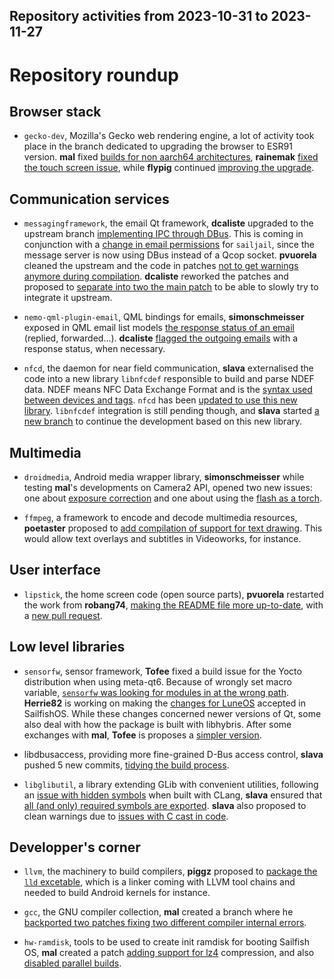 Repository activities from 2023-10-31 to 2023-11-27
---------------------------------------------------

# Repository roundup

## Browser stack

* `gecko-dev`, Mozilla's Gecko web rendering engine, a lot of activity took place in the branch dedicated to upgrading the browser to ESR91 version. **mal** fixed [builds for non aarch64 architectures](https://github.com/sailfishos/gecko-dev/pull/157/commits/685d9013505d4e460a07f3f255bb02acd665f846), **rainemak** [fixed the touch screen issue](https://github.com/sailfishos/gecko-dev/pull/157/commits/3ee581f38267d6d5ba47aa6b1a3f675bf0bb7f5b), while **flypig** continued [improving the upgrade](https://github.com/sailfishos/gecko-dev/pull/157).

## Communication services

* `messagingframework`, the email Qt framework, **dcaliste** upgraded to the upstream branch [implementing IPC through DBus](https://github.com/sailfishos/messagingframework/pull/9). This is coming in conjunction with a [change in email permissions](https://github.com/sailfishos/sailjail-permissions/pull/141) for `sailjail`, since the message server is now using DBus instead of a Qcop socket. **pvuorela** cleaned the upstream and the code in patches [not to get warnings anymore during compilation](https://github.com/sailfishos/messagingframework/pull/10). **dcaliste** reworked the patches and proposed to [separate into two the main patch](https://github.com/sailfishos/messagingframework/pull/11) to be able to slowly try to integrate it upstream.

* `nemo-qml-plugin-email`, QML bindings for emails, **simonschmeisser** exposed in QML email list models [the response status of an email](https://github.com/sailfishos/nemo-qml-plugin-email/pull/12) (replied, forwarded...). **dcaliste** [flagged the outgoing emails](https://github.com/sailfishos/nemo-qml-plugin-email/pull/14) with a response status, when necessary.

* `nfcd`, the daemon for near field communication, **slava** externalised the code into a new library `libnfcdef` responsible to build and parse NDEF data. NDEF means NFC Data Exchange Format and is the [syntax used between devices and tags](https://www.oreilly.com/library/view/beginning-nfc/9781449324094/ch04.html). `nfcd` has been [updated to use this new library](https://github.com/sailfishos/nfcd/pull/14). `libnfcdef` integration is still pending though, and **slava** started [a new branch](https://github.com/sailfishos/nfcd/pull/17) to continue the development based on this new library.

## Multimedia

* `droidmedia`, Android media wrapper library, **simonschmeisser** while testing **mal**'s developments on Camera2 API, opened two new issues: one about [exposure correction](https://github.com/sailfishos/droidmedia/issues/118) and one about using the [flash as a torch](https://github.com/sailfishos/droidmedia/issues/117).

* `ffmpeg`, a framework to encode and decode multimedia resources, **poetaster** proposed to [add compilation of support for text drawing](https://github.com/sailfishos/ffmpeg/pull/9). This would allow text overlays and subtitles in Videoworks, for instance.

## User interface

* `lipstick`, the home screen code (open source parts), **pvuorela** restarted the work from **robang74**, [making the README file more up-to-date](https://github.com/sailfishos/lipstick/pull/43), with a [new pull request](https://github.com/sailfishos/lipstick/pull/44).

## Low level libraries

* `sensorfw`, sensor framework, **Tofee** fixed a build issue for the Yocto distribution when using meta-qt6. Because of wrongly set macro variable, [`sensorfw` was looking for modules in at the wrong path](https://github.com/sailfishos/sensorfw/pull/20). **Herrie82** is working on making the [changes for LuneOS](https://github.com/sailfishos/sensorfw/pull/21) accepted in SailfishOS. While these changes concerned newer versions of Qt, some also deal with how the package is built with libhybris. After some exchanges with **mal**, **Tofee** is proposes a [simpler version](https://github.com/sailfishos/sensorfw/pull/22).

* libdbusaccess, providing more fine-grained D-Bus access control, **slava** pushed 5 new commits, [tidying the build process](https://github.com/sailfishos/libdbusaccess/commits/master).

* `libglibutil`, a library extending GLib with convenient utilities, following an [issue with hidden symbols](https://github.com/sailfishos/libglibutil/issues/8) when built with CLang, **slava** ensured that [all (and only) required symbols are exported](https://github.com/sailfishos/libglibutil/pull/10). **slava** also proposed to clean warnings due to [issues with C cast in code](https://github.com/sailfishos/libglibutil/pull/9).

## Developper's corner

* `llvm`, the machinery to build compilers, **piggz** proposed to [package the `lld` excetable](https://github.com/sailfishos/llvm/pull/5), which is a linker coming with LLVM tool chains and needed to build Android kernels for instance.

* `gcc`, the GNU compiler collection, **mal** created a branch where he [backported two patches fixing two different compiler internal errors](https://github.com/sailfishos/gcc/commits/jb61045).

* `hw-ramdisk`, tools to be used to create init ramdisk for booting Sailfish OS, **mal** created a patch [adding support for lz4](https://github.com/sailfishos/hw-ramdisk/pull/5) compression, and also [disabled parallel builds](https://github.com/sailfishos/hw-ramdisk/pull/6).
